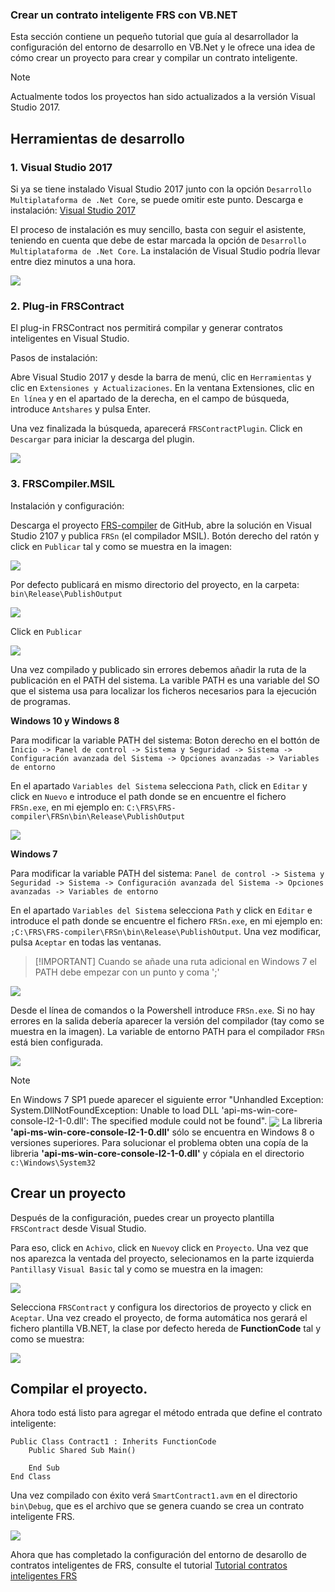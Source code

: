 
### Crear un contrato inteligente FRS con VB.NET

Esta sección contiene un pequeño tutorial que guía al desarrollador la configuración del entorno de desarrollo en VB.Net y le ofrece una idea de cómo crear un proyecto para crear y compilar un contrato inteligente.

> [!NOTE]
> Actualmente todos los proyectos han sido actualizados a la versión Visual Studio 2017. 

## Herramientas de desarrollo

### 1. Visual Studio 2017

Si ya se tiene instalado Visual Studio 2017 junto con la opción `Desarrollo Multiplataforma de .Net Core`, se puede omitir este punto. Descarga e instalación: [Visual Studio 2017](https://www.visualstudio.com/products/visual-studio-community-vs)

El proceso de instalación es muy sencillo, basta con seguir el asistente, teniendo en cuenta que debe de estar marcada la opción de `Desarrollo Multiplataforma de .Net Core`. La instalación de Visual Studio podría llevar entre diez minutos a una hora.

<img style="vertical-align: middle" src="assets/install_core_cross_platform_development_toolset.png">


### 2. Plug-in FRSContract

El plug-in FRSContract nos permitirá compilar y generar contratos inteligentes en Visual Studio.

Pasos de instalación:

Abre Visual Studio 2017 y desde la barra de menú, clic en `Herramientas` y clic en `Extensiones y Actualizaciones`. En la ventana Extensiones, clic en `En línea` y en el apartado de la derecha, en el campo de búsqueda, introduce `Antshares` y pulsa Enter.

Una vez finalizada la búsqueda, aparecerá `FRSContractPlugin`. Click en `Descargar` para iniciar la descarga del plugin.

<img style="vertical-align: middle" src="/assets/download_and_install_smart_contract_plugin.png">


### 3. FRSCompiler.MSIL

Instalación y configuración:

Descarga el proyecto [FRS-compiler](https://github.com/FRS-project/FRS-compiler) de GitHub, abre la solución en Visual Studio 2107 y publica `FRSn` (el compilador MSIL). Botón derecho del ratón y click en `Publicar` tal y como se muestra en la imagen:

<img style="vertical-align: middle" src="assets/publish_FRS_compiler_msil_project.png">

Por defecto publicará en mismo directorio del proyecto, en la carpeta: `bin\Release\PublishOutput`

<img style="vertical-align: middle" src="assets/publish_and_profile_settings.png">

Click en `Publicar`

<img style="vertical-align: middle" src="assets/compile_and_publish.png">

Una vez compilado y publicado sin errores debemos añadir la ruta de la publicación en el PATH del sistema. La varible PATH es una variable del SO que el sistema usa para localizar los ficheros necesarios para la ejecución de programas.

**Windows 10 y Windows 8**

  Para modificar la variable PATH del sistema: 
  Boton derecho en el bottón de `Inicio -> Panel de control -> Sistema y Seguridad -> Sistema -> Configuración avanzada del Sistema -> Opciones avanzadas -> Variables de entorno`
  
   En el apartado `Variables del Sistema` selecciona `Path`, click en `Editar` y click en `Nuevo` e introduce el path donde se en encuentre el fichero `FRSn.exe`, en mi ejemplo en: `C:\FRS\FRS-compiler\FRSn\bin\Release\PublishOutput`
 
 <img style="vertical-align: middle" src="assets/w10_edit_environmental_variables.png">
  

**Windows 7**

  Para modificar la variable PATH del sistema: 
  `Panel de control -> Sistema y Seguridad -> Sistema -> Configuración avanzada del Sistema -> Opciones avanzadas -> Variables de entorno`
  
  En el apartado `Variables del Sistema` selecciona `Path` y click en `Editar` e introduce el path donde se encuentre el fichero `FRSn.exe`,  en mi ejemplo en: `;C:\FRS\FRS-compiler\FRSn\bin\Release\PublishOutput`. Una vez modificar, pulsa `Aceptar` en todas las ventanas.
 
> [!IMPORTANT] Cuando se añade una ruta adicional en Windows 7 el PATH debe empezar con un punto y coma ';'
 
<img style="vertical-align: middle" src="assets/w7_edit_environmental_variables.png">

  Desde el línea de comandos o la Powershell introduce `FRSn.exe`. Si no hay errores en la salida debería aparecer la versión del compilador (tay como se muestra en la imagen). La variable de entorno PATH para el compilador `FRSn` está bien configurada.
  
<img style="vertical-align: middle" src="/assets/powershell_enviornment_variabled_updated_correctly.png">

> [!NOTE]
> En Windows 7 SP1 puede aparecer el siguiente error "Unhandled Exception: System.DllNotFoundException: Unable to load DLL 'api-ms-win-core-console-l2-1-0.dll': The specified module could not be found". 
> <img style="vertical-align: middle" src="assets/api_ms_win_core_console_error.png">
> La libreria **'api-ms-win-core-console-l2-1-0.dll'** sólo se encuentra en Windows 8 o versiones superiores. Para solucionar el problema obten una copía de la libreria **'api-ms-win-core-console-l2-1-0.dll'** y cópiala en el directorio `c:\Windows\System32`

## Crear un proyecto

Después de la configuración, puedes crear un proyecto plantilla `FRSContract` desde Visual Studio.

Para eso, click en `Achivo`, click en `Nuevo`y click en `Proyecto`. Una vez que nos aparezca la ventada del proyecto,
selecionamos en la parte izquierda `Pantillas`y `Visual Basic` tal y como se muestra en la imagen:

<img style="vertical-align: middle" src="assets/getting-started-vbnet/new_smart_contract_project.png">

Selecciona `FRSContract` y configura los directorios de proyecto y click en `Aceptar`. Una vez creado el proyecto, de forma automática nos gerará el fichero plantilla VB.NET, la clase por defecto hereda de **FunctionCode** tal y como se muestra:


<img style="vertical-align: middle" src="assets/getting-started-vbnet/smart_contract_function_code.png">


## Compilar el proyecto.

Ahora todo está listo para agregar el método entrada que define el contrato inteligente:

```vbnet
Public Class Contract1 : Inherits FunctionCode
    Public Shared Sub Main()

    End Sub
End Class
```

Una vez compilado con éxito verá `SmartContract1.avm` en el directorio `bin\Debug`, que es el archivo que se genera cuando se crea un contrato inteligente FRS.

<img style="vertical-align: middle" src="assets/getting-started-vbnet/compile_smart_contract.png">

Ahora que has completado la configuración del entorno de desarollo de contratos inteligentes de FRS, consulte el tutorial [Tutorial contratos inteligentes FRS](tutorial.md)
